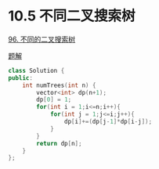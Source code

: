 # 10.5 不同二叉搜索树

[96. 不同的二叉搜索树](https://leetcode.cn/problems/unique-binary-search-trees/)

[题解](https://programmercarl.com/0096.%E4%B8%8D%E5%90%8C%E7%9A%84%E4%BA%8C%E5%8F%89%E6%90%9C%E7%B4%A2%E6%A0%91.html#%E6%80%9D%E8%B7%AF)

```cpp
class Solution {
public:
    int numTrees(int n) {
        vector<int> dp(n+1);
        dp[0] = 1;
        for(int i = 1;i<=n;i++){
            for(int j = 1;j<=i;j++){
                dp[i]+=(dp[j-1]*dp[i-j]);
            }
        }
        return dp[n];
    }
};
```